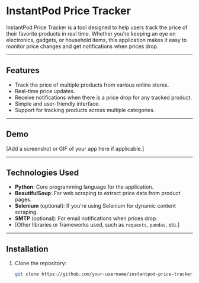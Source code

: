 # InstantPod Price Tracker

InstantPod Price Tracker is a tool designed to help users track the price of their favorite products in real time. Whether you're keeping an eye on electronics, gadgets, or household items, this application makes it easy to monitor price changes and get notifications when prices drop.

---

## Features

- Track the price of multiple products from various online stores.
- Real-time price updates.
- Receive notifications when there is a price drop for any tracked product.
- Simple and user-friendly interface.
- Support for tracking products across multiple categories.

---

## Demo

[Add a screenshot or GIF of your app here if applicable.]

---

## Technologies Used

- **Python**: Core programming language for the application.
- **BeautifulSoup**: For web scraping to extract price data from product pages.
- **Selenium** (optional): If you're using Selenium for dynamic content scraping.
- **SMTP** (optional): For email notifications when prices drop.
- [Other libraries or frameworks used, such as `requests`, `pandas`, etc.]

---

## Installation

1. Clone the repository:
   ```bash
   git clone https://github.com/your-username/instantpod-price-tracker.git
